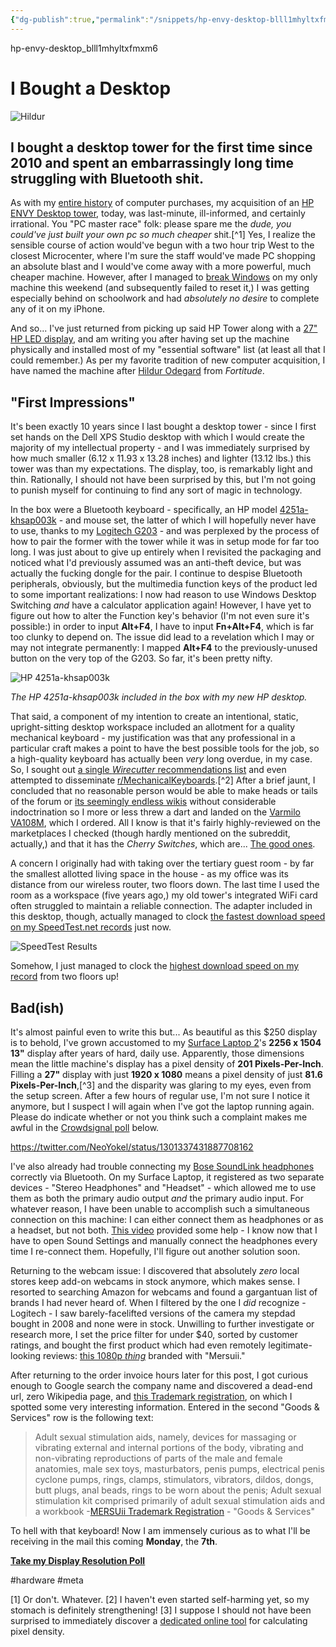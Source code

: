 ```yaml
---
{"dg-publish":true,"permalink":"/snippets/hp-envy-desktop-blll1mhyltxfmxm6/","dgHomeLink":true,"dgPassFrontmatter":false}
---
```


hp-envy-desktop_blll1mhyltxfmxm6

# I Bought a Desktop

![Hildur](https://i.snap.as/M42wH2VG.png)

## I bought a desktop tower for the first time since 2010 and spent an embarrassingly long time struggling with Bluetooth shit.

<!--more-->

As with my [entire history](https://bilge.world/hp-spectre-x360-review) of computer purchases, my acquisition of an [HP ENVY Desktop tower](https://support.hp.com/us-en/document/c06443577), today, was last-minute, ill-informed, and certainly irrational. You "PC master race" folk: please spare me the _dude, you could've just built your own pc so much cheaper_ shit.[^1] Yes, I realize the sensible course of action would've begun with a two hour trip West to the closest Microcenter, where I'm sure the staff would've made PC shopping an absolute blast and I would've come away with a more powerful, much cheaper machine. However, after I managed to [break Windows](https://www.davidblue.wtf/finally-broke-windows/) on my only machine this weekend (and subsequently failed to reset it,) I was getting especially behind on schoolwork and had _absolutely no desire_ to complete any of it on my iPhone.

And so... I've just returned from picking up said HP Tower along with a [27" HP LED display](https://store.hp.com/us/en/pdp/hp-27f-27-inch-display#!), and am writing you after having set up the machine physically and installed most of my "essential software" list (at least all that I could remember.) As per my favorite tradition of new computer acquisition, I have named the machine after [Hildur Odegard](https://fortitude.fandom.com/wiki/Hildur_Odegard) from _Fortitude_.

## "First Impressions"

It's been exactly 10 years since I last bought a desktop tower - since I first set hands on the Dell XPS Studio desktop with which I would create the majority of my intellectual property - and I was immediately surprised by how much smaller (6.12 x 11.93 x 13.28 inches) and lighter (13.12 lbs.) this tower was than my expectations. The display, too, is remarkably light and thin. Rationally, I should not have been surprised by this, but I'm not going to punish myself for continuing to find any sort of magic in technology.

In the box were a Bluetooth keyboard - specifically, an HP model [4251a-khsap003k](https://fccid.io/EMJKHSA-P003K) - and mouse set, the latter of which I will hopefully never have to use, thanks to my [Logitech G203](https://youtu.be/oIAY1-aW8Es) - and was perplexed by the process of how to pair the former with the tower while it was in setup mode for far too long. I was just about to give up entirely when I revisited the packaging and noticed what I'd previously assumed was an anti-theft device, but was actually the fucking dongle for the pair. I continue to despise Bluetooth peripherals, obviously, but the multimedia function keys of the product led to some important realizations: I now had reason to use Windows Desktop Switching _and_ have a calculator application again! However, I have yet to figure out how to alter the Function key's behavior (I'm not even sure it's possible:) in order to input **Alt+F4**, I have to input **Fn+Alt+F4**, which is far too clunky to depend on. The issue did lead to a revelation which I may or may not integrate permanently: I mapped **Alt+F4** to the previously-unused button on the very top of the G203. So far, it's been pretty nifty.

![HP 4251a-khsap003k](https://i.snap.as/2kLqJ1uB.jpg)

*The HP 4251a-khsap003k included in the box with my new HP desktop.*

That said, a component of my intention to create an intentional, static, upright-sitting desktop workspace included an allotment for a quality mechanical keyboard - my justification was that any professional in a particular craft makes a point to have the best possible tools for the job, so a high-quality keyboard has actually been _very_ long overdue, in my case. So, I sought out [a single _Wirecutter_ recommendations list](https://www.nytimes.com/wirecutter/reviews/our-favorite-mechanical-keyboards/) and even attempted to disseminate [r/MechanicalKeyboards](https://www.reddit.com/r/MechanicalKeyboards/).[^2] After a brief jaunt, I concluded that no reasonable person would be able to make heads or tails of the forum or [its seemingly endless wikis](https://www.reddit.com/r/MechanicalKeyboards/wiki/index) without considerable indoctrination so I more or less threw a dart and landed on the [Varmilo VA108M](https://mechanicalkeyboards.com/shop/index.php?l=product_detail&p=3504), which I ordered. All I know is that it's fairly highly-reviewed on the marketplaces I checked (though hardly mentioned on the subreddit, actually,) and that it has the _Cherry Switches_, which are... [The good ones](https://www.reddit.com/r/MechanicalKeyboards/comments/d3hmw3/my_new_baby_varmilo_108m_cherry_mx_blues_the/).

A concern I originally had with taking over the tertiary guest room - by far the smallest allotted living space in the house - as my office was its distance from our wireless router, two floors down. The last time I used the room as a workspace (five years ago,) my old tower's integrated WiFi card often struggled to maintain a reliable connection. The adapter included in this desktop, though, actually managed to clock [the fastest download speed on my SpeedTest.net records](https://www.speedtest.net/result/10021332678) just now.

![SpeedTest Results](https://www.speedtest.net/result/10021332678.png)

Somehow, I just managed to clock the [highest download speed on my record](https://www.speedtest.net/result/10021332678) from two floors up!

## Bad(ish)

It's almost painful even to write this but... As beautiful as this $250 display is to behold, I've grown accustomed to my [Surface Laptop 2](https://www.microsoft.com/en-us/surface/business/surface-laptop-2)'s **2256 x 1504 13"** display after years of hard, daily use. Apparently, those dimensions mean the little machine's display has a pixel density of **201 Pixels-Per-Inch**. Filling a **27"** display with just **1920 x 1080** means a pixel density of just **81.6 Pixels-Per-Inch**,[^3] and the disparity was glaring to my eyes, even from the setup screen. After a few hours of regular use, I'm not sure I notice it anymore, but I suspect I will again when I've got the laptop running again. Please do indicate whether or not you think such a complaint makes me awful in the [Crowdsignal poll](https://poll.fm/10603399) below.

https://twitter.com/NeoYokel/status/1301337431887708162

I've also already had trouble connecting my [Bose SoundLink headphones](https://www.bose.com/en_us/support/products/bose_headphones_support/bose_around_ear_headphones_support/soundlink-around-ear-wireless-headphones-ii.html) correctly via Bluetooth. On my Surface Laptop, it registered as two separate devices - "Stereo Headphones" and "Headset" - which allowed me to use them as both the primary audio output _and_ the primary audio input. For whatever reason, I have been unable to accomplish such a simultaneous connection on this machine: I can either connect them as headphones or as a headset, but not both. [This video](https://youtu.be/55yn-zF_dZY) provided some help - I know now that I have to open Sound Settings and manually connect the headphones every time I re-connect them. Hopefully, I'll figure out another solution soon.

Returning to the webcam issue: I discovered that absolutely _zero_ local stores keep add-on webcams in stock anymore, which makes sense. I resorted to searching Amazon for webcams and found a gargantuan list of brands I had never heard of. When I filtered by the one I _did_ recognize - Logitech - I saw barely-facelifted versions of the camera my stepdad bought in 2008 and none were in stock. Unwilling to further investigate or research more, I set the price filter for under $40, sorted by customer ratings, and bought the first product which had even remotely legitimate-looking reviews: [this 1080p _thing_](https://www.amazon.com/gp/product/B08BQZT4N8/ref=ppx_yo_dt_b_asin_title_o01_s00?ie=UTF8&psc=1) branded with "Mersuii."

After returning to the order invoice hours later for this post, I got curious enough to Google search the company name and discovered a dead-end url, zero Wikipedia page, and [this Trademark registration](https://trademarks.justia.com/863/53/mersuii-86353116.html), on which I spotted some very interesting information. Entered in the second "Goods & Services" row is the following text:

> Adult sexual stimulation aids, namely, devices for massaging or vibrating external and internal portions of the body, vibrating and non-vibrating reproductions of parts of the male and female anatomies, male sex toys, masturbators, penis pumps, electrical penis cyclone pumps, rings, clamps, stimulators, vibrators, dildos, dongs, butt plugs, anal beads, rings to be worn about the penis; Adult sexual stimulation kit comprised primarily of adult sexual stimulation aids and a workbook
-[MERSUii Trademark Registration](https://trademarks.justia.com/863/53/mersuii-86353116.html) - "Goods & Services"

To hell with that keyboard! Now I am immensely curious as to what I'll be receiving in the mail this coming **Monday**, the **7th**.

[**<u>Take my Display Resolution Poll</u>**](https://poll.fm/10603399)

#hardware #meta

[1] Or don't. Whatever.
[2] I haven't even started self-harming yet, so my stomach is definitely strengthening!
[3] I suppose I should not have been surprised to immediately discover a [dedicated online tool](https://www.calculatorsoup.com/calculators/technology/ppi-calculator.php) for calculating pixel density.